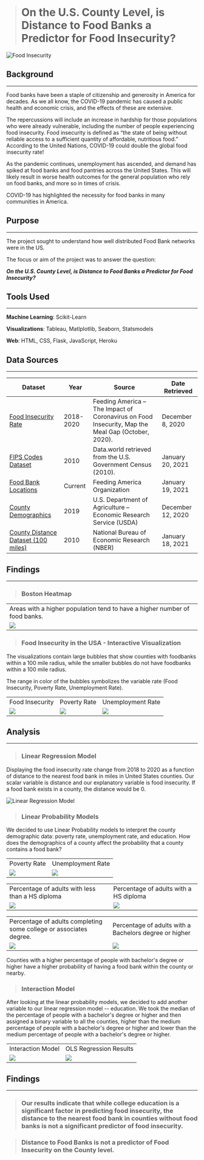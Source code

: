 > # **On the U.S. County Level, is Distance to Food Banks a Predictor for Food Insecurity?**

![Food Insecurity](Images/C2C_Food_Insecurity.png)

## Background
___

Food banks have been a staple of citizenship and generosity in America for decades. As we all know, the COVID-19 pandemic has caused a public health and economic crisis, and the effects of these are extensive.

The repercussions will include an increase in hardship for those populations who were already vulnerable, including the number of people experiencing food insecurity. Food insecurity is defined as “the state of being without reliable access to a sufficient quantity of affordable, nutritious food.” According to the United Nations, COVID-19 could ​double the global food insecurity rate!

As the pandemic continues, unemployment has ascended, and demand has spiked at food banks and food pantries across the United States. This will likely result in worse health outcomes for the general population who rely on food banks, and more so in times of crisis.

COVID-19 has highlighted the necessity for food banks in many communities in America. 

## Purpose
___

The project sought to understand how well distributed Food Bank networks were in the US. 
​

The focus or aim of the project was to answer the question:

***On the U.S. County Level, is Distance to Food Banks a Predictor for Food Insecurity?***

## Tools Used
---
**Machine Learning**:  Scikit-Learn

**Visualizations**:  Tableau, Matlplotlib, Seaborn, Statsmodels

**Web**:  HTML, CSS, Flask, JavaScript, Heroku

## Data Sources
---

| Dataset          | Year          | Source        | Date Retrieved | 
| ------------- | ------------- | ------------- | -------------  | 
| [Food Insecurity Rate](https://www.feedingamerica.org/research/coronavirus-hunger-research)  | 2018-2020  | Feeding America – ​The Impact of Coronavirus on Food Insecurity​, Map the Meal Gap (October, 2020). |December 8, 2020  | 
| [FIPS Codes Dataset](https://www2.census.gov/geo/docs/reference/codes/files/national_county.txt)  | 2010  | Data.world retrieved from the U.S. Government Census (2010). | January 20, 2021 | 
| [Food Bank Locations](https://www.feedingamerica.org/find-your-local-foodbank) | Current  | Feeding America Organization | January 19, 2021 | 
| [County Demographics](https://www.ers.usda.gov/data-products/county-level-data-sets/download-data/)  | 2019  | U.S. Department of Agriculture – Economic Research Service (USDA)  | December 12, 2020 | 
| [County Distance Dataset (100 miles)](https://www.nber.org/research/data/county-distance-database) | 2010  | National Bureau of Economic Research (NBER)  | January 18, 2021 | 

## Findings
___

> ### Boston Heatmap

<table>
  <tr>
    <td>Areas with a higher population tend to have a higher number of food banks.</td>
  </tr>
  <tr>
    <td valign="top"><img src="Images/Boston_heatmap.png"></td>
  </tr>
 </table>

 > ### Food Insecurity in the USA - Interactive Visualization

The visualizations contain large bubbles that show counties with foodbanks within a 100 mile radius, while the smaller bubbles do not have foodbanks within a 100 mile radius. 

The range in color of the bubbles symbolizes the variable rate (Food Insecurity, Poverty Rate, Unemployment Rate).

<table>
  <tr>
    <td>Food Insecurity</td>
    <td>Poverty Rate</td>
    <td>Unemployment Rate</td>
  </tr>
  <tr>
    <td valign="top"><img src="Images/FoodBank_Food_Insecurity.png"></td>
    <td valign="top"><img src="Images/Poverty_Rate.png"></td>
    <td valign="top"><img src="Images/Unemployment_Rate.png"></td>
  </tr>
 </table>

 ## Analysis
___

 > ### Linear Regression Model 

Displaying the food insecurity rate change from 2018 to 2020 as a function of distance to the nearest food bank in miles in United States counties. Our scalar variable is distance and our explanatory variable is food insecurity. If a food bank exists in a county, the distance would be 0.

![Linear Regression Model](Images/linear_regression.png)

 > ### Linear Probability Models

We decided to use Linear Probability models to interpret the county demographic data: poverty rate, unemployment rate, and education. How does the demographics of a county affect the probability that a county contains a food bank?

<table>
  <tr>
    <td>Poverty Rate</td>
    <td>Unemployment Rate</td>
  </tr>
  <tr>
    <td valign="top"><img src="Images/linear_probability_poverty.png"></td>
    <td valign="top"><img src="Images/linear_probability_umemployment.png"></td>
  </tr>
 </table>

<table>
  <tr>
    <td>Percentage of adults with less than a HS diploma</td>
    <td>Percentage of adults with a HS diploma</td>
  </tr>
  <tr>
    <td valign="top"><img src="Images/linear_probability_less_than_hs.png"></td>
    <td valign="top"><img src="Images/linear_probability_hs_only.png"></td>
  </tr>
 </table>

 <table>
  <tr>
    <td>Percentage of adults completing some college or associates degree.</td>
    <td>Percentage of adults with a Bachelors degree or higher</td>
  </tr>
  <tr>
    <td valign="top"><img src="Images/linear_probability_associates.png"></td>
    <td valign="top"><img src="Images/linear_probability_bachelors.png"></td>
  </tr>
 </table>

Counties with a higher percentage of people with bachelor's degree or higher have a higher probability of having a food bank within the county or nearby.

  > ### Interaction Model

After looking at the linear probability models, we decided to add another variable to our linear regression model -- education. We took the median of the percentage of people with a bachelor's degree or higher and then assigned a binary variable to all the counties, higher than the medium percentage of people with a bachelor's degree or higher and lower than the medium percentage of people with a bachelor's degree or higher.

<table>
  <tr>
    <td>Interaction Model</td>
    <td>OLS Regression Results</td>
  </tr>
  <tr>
    <td valign="top"><img src="Images/linear_regression_more_less_college.png"></td>
    <td valign="top"><img src="Images/output.png"></td>
  </tr>
 </table>

## Findings
___

> ### Our results indicate that while college education is a significant factor in predicting food insecurity, the distance to the nearest food bank in counties without food banks is not a significant predictor of food insecurity.

> ### Distance to Food Banks is not a predictor of Food Insecurity on the County level. 


